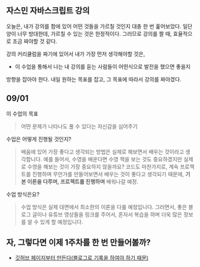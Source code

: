 ## 자스민 자바스크립트 강의

오늘은, 내가 강의를 함에 있어 어떤 것들을 가르칠 것인지 대충 한 번 훑어보았다. 일단 양이 너무 방대한데, 가르칠 수 있는 것은 한정적이다. 그러므로 강의를 짤 때, 효율적으로 조금 짜야할 것 같다.

강의 커리큘럼을 짜기에 있어서 내가 가장 먼저 생각해야할 것은,

- 이 수업을 통해서 나는 내 강의를 듣는 사람들이 어떤식으로 발전을 했으면 좋을지 

방향을 잡아야 한다. 내일 원하는 목표를 잡고, 그 목표에 따라서 강의를 짜야겠다.

## 09/01

이 수업의 목표
> 어떤 문제가 나타나도 풀 수 있다는 자신감을 심어주기

수업은 어떻게 진행될 것인지?
> 배움에 있어 가장 좋다고 생각되는 방법은 실제로 해보면서 배우는 것이라고 생각합니다. 예를 들어서, 수영을 배운다면 수영 책을 보는 것도 중요하겠지만 실제로 수영을 해보는 것이 가장 중요하지 않을까요? 코드도 마찬가지로, 계속 프로젝트를 진행하며 무언가를 만들어보면서 배우는 것이 좋다고 생각되기 때문에, **기본 이론을 다루며, 프로젝트를 진행하며** 배워나갈 예정.

수업 방식은요?
> 수업 방식은 실제 대면에서 최소한의 이론을 다룰 예정입니다. 그러면서, 좋은 블로그 글이나 유튜브 영상들을 링크를 주어서, 혼자서 복습을 하며 더욱 많은 정보를 알 수 있게 할 예정입니다.

## 자, 그렇다면 이제 1주차를 한 번 만들어볼까?

- [깃허브 페이지부터 만든다(블로그로 기록을 하여야 하기 때문)](https://docs.google.com/document/d/1Wx_TWdIW1nqhHlNYvxkJoNH-6RPp0vxJ3m-9xIod0r8/edit)

